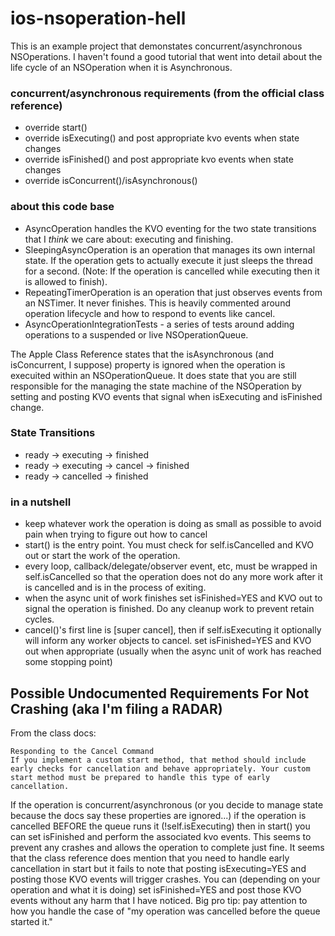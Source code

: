 # ios-nsoperation-hell

This is an example project that demonstates concurrent/asynchronous NSOperations.  I haven't found a good tutorial that went into detail about the life cycle of an NSOperation when it is Asynchronous.

### concurrent/asynchronous requirements (from the official class reference)
- override start()
- override isExecuting() and post appropriate kvo events when state changes
- override isFinished() and post appropriate kvo events when state changes
- override isConcurrent()/isAsynchronous()

### about this code base
- AsyncOperation handles the KVO eventing for the two state transitions that I _think_ we care about: executing and finishing.
- SleepingAsyncOperation is an operation that manages its own internal state.  If the operation gets to actually execute it just sleeps the thread for a second. (Note: If the operation is cancelled while executing then it is allowed to finish).
- RepeatingTimerOperation is an operation that just observes events from an NSTimer.  It never finishes.  This is heavily commented around operation lifecycle and how to respond to events like cancel.
- AsyncOperationIntegrationTests - a series of tests around adding operations to a suspended or live NSOperationQueue.

The Apple Class Reference states that the isAsynchronous (and isConcurrent, I suppose) property is ignored when the operation is execuited within an NSOperationQueue.  It does state that you are still responsible for the managing the state machine of the NSOperation by setting and posting KVO events that signal when isExecuting and isFinished change.

### State Transitions
- ready -> executing -> finished
- ready -> executing -> cancel -> finished
- ready -> cancelled -> finished

### in a nutshell
- keep whatever work the operation is doing as small as possible to avoid pain when trying to figure out how to cancel
- start() is the entry point.  You must check for self.isCancelled and KVO out or start the work of the operation.
- every loop, callback/delegate/observer event, etc, must be wrapped in self.isCancelled so that the operation does not do any more work after it is cancelled and is in the process of exiting.
- when the async unit of work finishes set isFinished=YES and KVO out to signal the operation is finished.  Do any cleanup work to prevent retain cycles.
- cancel()'s first line is [super cancel], then if self.isExecuting it optionally will inform any worker objects to cancel.  set isFinished=YES and KVO out when appropriate (usually when the async unit of work has reached some stopping point) 

## Possible Undocumented Requirements For Not Crashing (aka I'm filing a RADAR)

From the class docs:
```
Responding to the Cancel Command
If you implement a custom start method, that method should include early checks for cancellation and behave appropriately. Your custom start method must be prepared to handle this type of early cancellation.
```

If the operation is concurrent/asynchronous (or you decide to manage state because the docs say these properties are ignored...) if the operation is cancelled BEFORE the queue runs it (!self.isExecuting) then in start() you can set isFinished and perform the associated kvo events.  This seems to prevent any crashes and allows the operation to complete just fine.  It seems that the class reference does mention that you need to handle early cancellation in start but it fails to note that posting isExecuting=YES and posting those KVO events will trigger crashes.  You can (depending on your operation and what it is doing) set isFinished=YES and post those KVO events without any harm that I have noticed.  Big pro tip: pay attention to how you handle the case of "my operation was cancelled before the queue started it."
